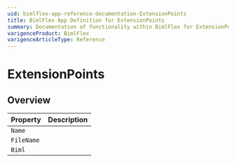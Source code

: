 ```yaml
---
uid: bimlflex-app-reference-documentation-ExtensionPoints
title: BimlFlex App Definition for ExtensionPoints
summary: Documentation of functionality within BimlFlex for ExtensionPoints
varigenceProduct: BimlFlex
varigenceArticleType: Reference
---
```


# ExtensionPoints



## Overview
  
| Property | Description |
| --------- | ----------- |
|`Name` | |
|`FileName` | |
|`Biml` | |
